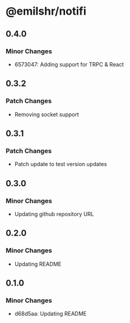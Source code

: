 # @emilshr/notifi

## 0.4.0

### Minor Changes

- 6573047: Adding support for TRPC & React

## 0.3.2

### Patch Changes

- Removing socket support

## 0.3.1

### Patch Changes

- Patch update to test version updates

## 0.3.0

### Minor Changes

- Updating github repository URL

## 0.2.0

### Minor Changes

- Updating README

## 0.1.0

### Minor Changes

- d68d5aa: Updating README
